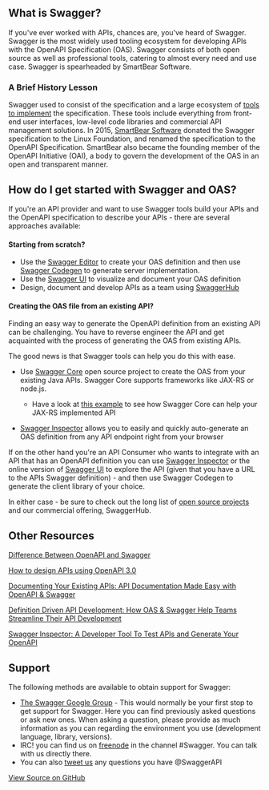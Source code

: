 ## What is Swagger?

If you've ever worked with APIs, chances are, you've heard of Swagger. Swagger is the most widely used tooling ecosystem for developing APIs with the OpenAPI Specification (OAS). Swagger consists of both open source as well as professional tools, catering to almost every need and use case. 
Swagger is spearheaded by SmartBear Software.

### A Brief History Lesson
Swagger used to consist of the specification and a large ecosystem of [tools to implement](https://swagger.io/tools/) the specification. These tools include everything from front-end user interfaces, low-level code libraries and commercial API management solutions. In 2015, [SmartBear Software](www.smartbear.com) donated the Swagger specification to the Linux Foundation, and renamed the specification to the OpenAPI Specification. SmartBear also became the founding member of the OpenAPI Initiative (OAI), a body to govern the development of the OAS in an open and transparent manner. 


## How do I get started with Swagger and OAS?

If you're an API provider and want to use Swagger tools build your APIs and the OpenAPI specification to describe your APIs - there are several approaches available:

#### Starting from scratch?

* Use the [Swagger Editor](http://editor.swagger.io/) to create your OAS definition and then use [Swagger Codegen](https://swagger.io/swagger-codegen/) to generate server implementation.
* Use the [Swagger UI](https://swagger.io/swagger-ui/) to visualize and document your OAS definition
* Design, document and develop APIs as a team using [SwaggerHub](https://swaggerhub.com)

#### Creating the OAS file from an existing API?

Finding an easy way to generate the OpenAPI definition from an existing API can be challenging. You have to reverse engineer the API and get acquainted with the process of generating the OAS from existing APIs.

The good news is that Swagger tools can help you do this with ease. 

* Use [Swagger Core](https://github.com/swagger-api/swagger-core) open source project to create the OAS from your existing Java APIs. Swagger Core supports frameworks like JAX-RS or node.js. 

  * Have a look at [this example](https://github.com/swagger-api/swagger-core/wiki/Swagger-Core-JAX-RS-Project-Setup-1.5.X) to see how Swagger Core can help your JAX-RS implemented API   

* [Swagger Inspector](inspector.swagger.io) allows you to easily and quickly auto-generate an OAS definition from any API endpoint right from your browser

If on the other hand you're an API Consumer who wants to integrate with an API that has an OpenAPI definition you can use [Swagger Inspector](https://swagger.io/swagger-inspector/) or the online version of [Swagger UI](http://petstore.swagger.io/) to explore the API (given that you have a URL to the APIs Swagger definition) - and then use Swagger Codegen to generate the client library of your choice.

In either case - be sure to check out the long list of [open source projects](https://swagger.io/open-source-integrations/) and our commercial offering, SwaggerHub.

## Other Resources

[Difference Between OpenAPI and Swagger](https://swagger.io/blog/difference-between-swagger-and-openapi/) 

[How to design APIs using OpenAPI 3.0](https://www.youtube.com/watch?v=6kwmW_p_Tig&feature=youtu.be) 

[Documenting Your Existing APIs: API Documentation Made Easy with OpenAPI & Swagger](https://swagger.io/blog/how-to-generate-openapi-swagger/)

[Definition Driven API Development: How OAS & Swagger Help Teams Streamline Their API Development](https://swagger.io/blog/api-development-with-openapi-and-swagger/) 

[Swagger Inspector: A Developer Tool To Test APIs and Generate Your OpenAPI](https://swagger.io/blog/announcing-swagger-inspector/)

## Support

The following methods are available to obtain support for Swagger:

* [The Swagger Google Group](https://groups.google.com/forum/#!forum/swagger-swaggersocket) - This would normally be your first stop to get support for Swagger. Here you can find previously asked questions or ask new ones. When asking a question, please provide as much information as you can regarding the environment you use (development language, library, versions).
* IRC! you can find us on [freenode](http://webchat.freenode.net/?channels=swagger) in the channel #Swagger. You can talk with us directly there.
* You can also [tweet us](https://twitter.com/SwaggerApi) any questions you have @SwaggerAPI

[View Source on GitHub](https://github.com/swagger-api/swagger.io/blob/wordpress//getting-started/index.md)



